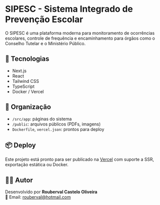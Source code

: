 
# SIPESC - Sistema Integrado de Prevenção Escolar

O SIPESC é uma plataforma moderna para monitoramento de ocorrências escolares, controle de frequência e encaminhamento para órgãos como o Conselho Tutelar e o Ministério Público.

## 🚀 Tecnologias
- Next.js
- React
- Tailwind CSS
- TypeScript
- Docker / Vercel

## 📂 Organização
- `/src/app`: páginas do sistema
- `/public`: arquivos públicos (PDFs, imagens)
- `Dockerfile`, `vercel.json`: prontos para deploy

## 📦 Deploy
Este projeto está pronto para ser publicado na [Vercel](https://vercel.com) com suporte a SSR, exportação estática ou Docker.

## 👨‍💼 Autor
Desenvolvido por **Rouberval Castelo Oliveira**  
📧 Email: rouberval@hotmail.com
